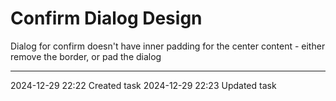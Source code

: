 Confirm Dialog Design
===

Dialog for confirm doesn't have inner padding for the center content - either remove the border, or pad the dialog

---

2024-12-29 22:22	Created task
2024-12-29 22:23	Updated task
